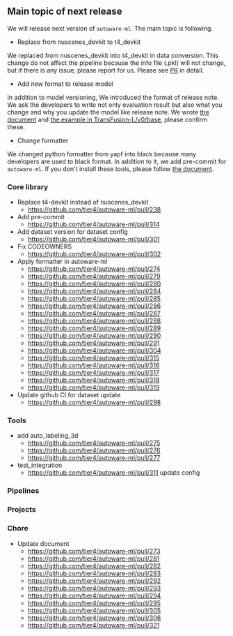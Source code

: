 ## Main topic of next release

We will release next version of `autoware-ml`.
The main topic is following.

- Replace from nuscenes_devkit to t4_devkit

We replaced from nuscenes_devkit into t4_devkit in data conversion.
This change do not affect the pipeline because the info file (.pkl) will not change, but if there is any issue, please report for us.
Please see [PR](https://github.com/tier4/autoware-ml/pull/238) in detail.

- Add new format to release model

In addition to model versioning, We introduced the format of release note.
We ask the developers to write not only evaluation result but also what you change and why you update the model like release note.
We wrote [the document](https://github.com/tier4/autoware-ml/blob/main/docs/contribution/contribution_use_case.md#release-new-model) and [the example in TransFusion-L/v0/base](https://github.com/tier4/autoware-ml/blob/main/projects/TransFusion/docs/TransFusion-L/v0/base.md), please confirm these.

- Change formatter

We changed python formatter from yapf into black because many developers are used to black format.
In addition to it, we add pre-commit for `autoware-ml`.
If you don't install these tools, please follow [the document](https://github.com/tier4/autoware-ml/blob/main/docs/contribution/contribution_flow.md).

### Core library

- Replace t4-devkit instead of nuscenes_devkit
  - https://github.com/tier4/autoware-ml/pull/238
- Add pre-commit
  - https://github.com/tier4/autoware-ml/pull/314
- Add dataset version for dataset config
  - https://github.com/tier4/autoware-ml/pull/301
- Fix CODEOWNERS
  - https://github.com/tier4/autoware-ml/pull/302
- Apply formatter in autoware-ml
  - https://github.com/tier4/autoware-ml/pull/274
  - https://github.com/tier4/autoware-ml/pull/279
  - https://github.com/tier4/autoware-ml/pull/280
  - https://github.com/tier4/autoware-ml/pull/284
  - https://github.com/tier4/autoware-ml/pull/285
  - https://github.com/tier4/autoware-ml/pull/286
  - https://github.com/tier4/autoware-ml/pull/287
  - https://github.com/tier4/autoware-ml/pull/288
  - https://github.com/tier4/autoware-ml/pull/289
  - https://github.com/tier4/autoware-ml/pull/290
  - https://github.com/tier4/autoware-ml/pull/291
  - https://github.com/tier4/autoware-ml/pull/304
  - https://github.com/tier4/autoware-ml/pull/315
  - https://github.com/tier4/autoware-ml/pull/316
  - https://github.com/tier4/autoware-ml/pull/317
  - https://github.com/tier4/autoware-ml/pull/318
  - https://github.com/tier4/autoware-ml/pull/319
- Update github CI for dataset update
  - https://github.com/tier4/autoware-ml/pull/298

### Tools

- add auto_labeling_3d
  - https://github.com/tier4/autoware-ml/pull/275
  - https://github.com/tier4/autoware-ml/pull/276
  - https://github.com/tier4/autoware-ml/pull/277
- test_integration
  - https://github.com/tier4/autoware-ml/pull/311 update config

### Pipelines

### Projects

### Chore

- Update document
  - https://github.com/tier4/autoware-ml/pull/273
  - https://github.com/tier4/autoware-ml/pull/281
  - https://github.com/tier4/autoware-ml/pull/282
  - https://github.com/tier4/autoware-ml/pull/283
  - https://github.com/tier4/autoware-ml/pull/292
  - https://github.com/tier4/autoware-ml/pull/293
  - https://github.com/tier4/autoware-ml/pull/294
  - https://github.com/tier4/autoware-ml/pull/295
  - https://github.com/tier4/autoware-ml/pull/305
  - https://github.com/tier4/autoware-ml/pull/306
  - https://github.com/tier4/autoware-ml/pull/321
